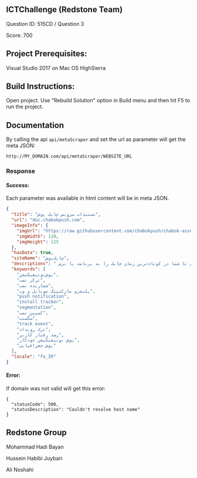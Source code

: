 ## ICTChallenge (Redstone Team)
Question ID: 515CD / Question 3

Score: 700

## Project Prerequisites:
Visual Studio 2017 on Mac OS HighSierra

## Build Instructions:
Open project. Use "Rebuild Solution" option in Build menu and then hit F5 to run the project.

## Documentation 

By calling the api `api/metaScraper` and set the url as parameter will get the meta JSON:

```
http://MY_DOMAIN.com/api/metaScraper/WEBSITE_URL
```

### Response

#### Success: 

Each parameter was available in html content will be in meta JSON.

``` json
{
  "title": "مستندات سرویس چابک پوش",
  "url": "doc.chabokpush.com",
  "imageInfo": {
    "imgUrl": "https://raw.githubusercontent.com/chabokpush/chabok-assets/master/chaboklogoblue.png",
    "imgWidth": 120,
    "imgHeight": 125
  },
  "hasData": true,
  "siteName": "چابک‌پوش",
  "descriptions": " پلتفرم‌ها پیاده سازی راحت بر روی هر پلتفرمیچابک روی هر پلتفرمی قابل استفاده استما برای هر پلتفرم راهنمای کاملی ایجاد کرده‌ایم تا شما در کوتاه‌ترین زمان چابک را به برنامه یا نرم‌...",
  "keywords": [
    "پوش‌نوتیفیکیشن",
    "ترکر نصب",
    "شمارنده نصب",
    "پلتفرم مارکتینگ موبایل و وب",
    "push notification",
    "install tracker",
    "segmentation",
    "کمپین نصب",
    "سگمنت",
    "track event",
    "ترک رویداد",
    "رصد رفتار کاربر",
    "پوش نوتیفیکیشن خودکار",
    "پوش جغرافیایی"
  ],
  "locale": "fa_IR"
}
```

#### Error: 
If domain was not valid will get this error:

```
{
  "statusCode": 500,
  "statusDescription": "Couldn't resolve host name"
}
```

## Redstone Group
Mohammad Hadi Bayan

Hussein Habibi Juybari

Ali Noshahi
